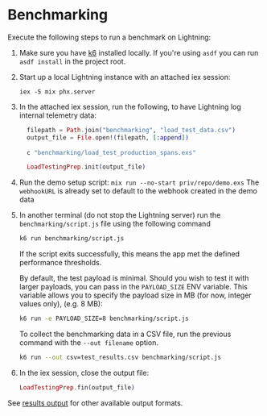 # Benchmarking

Execute the following steps to run a benchmark on Lightning:

1. Make sure you have [k6](https://k6.io/docs/get-started/installation/)
   installed locally. If you're using `asdf` you can run `asdf install` in the
   project root.

2. Start up a local Lightning instance with an attached iex session:
    
    `iex -S mix phx.server`

3. In the attached iex session, run the following, to have Lightning log internal telemetry data:

    ```elixir
      filepath = Path.join("benchmarking", "load_test_data.csv")
      output_file = File.open!(filepath, [:append])
        
      c "benchmarking/load_test_production_spans.exs"

      LoadTestingPrep.init(output_file)
    ```

4. Run the demo setup script: `mix run --no-start priv/repo/demo.exs` The
   `webhookURL` is already set to default to the webhook created in the demo
   data

5. In another terminal (do not stop the Lightning server) run the
   `benchmarking/script.js` file using the following command

    ```bash
    k6 run benchmarking/script.js
    ```

    If the script exits successfully, this means the app met the defined performance
    thresholds.

    By default, the test payload is minimal. Should you wish to test it with larger payloads,
    you can pass in the `PAYLOAD_SIZE` ENV variable. This variable allows you to specify the payload
    size in MB (for now, integer values only), (e.g. 8 MB):

    ```bash
    k6 run -e PAYLOAD_SIZE=8 benchmarking/script.js
    ```

    To collect the benchmarking data in a CSV file, run the previous command with
    the `--out filename` option.

    ```bash
    k6 run --out csv=test_results.csv benchmarking/script.js
    ```

6. In the iex session, close the output file:

    ```elixir
    LoadTestingPrep.fin(output_file)
    ```

See [results output](https://k6.io/docs/get-started/results-output/) for other
available output formats.

